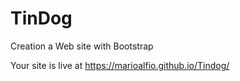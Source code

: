# TinDog 

Creation a Web site with Bootstrap

Your site is live at https://marioalfio.github.io/Tindog/
